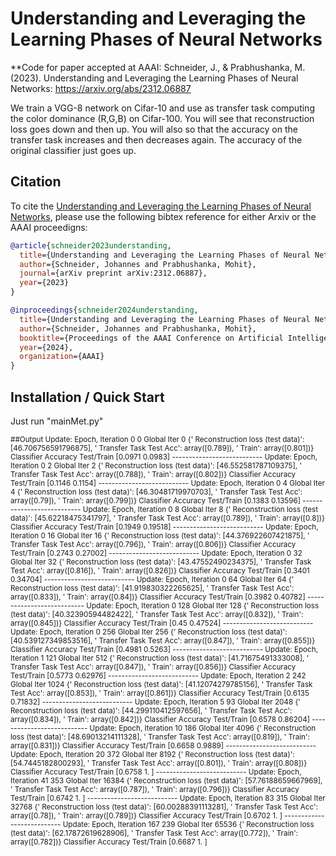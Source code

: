 # Understanding and Leveraging the Learning Phases of Neural Networks

**Code for paper accepted at AAAI: Schneider, J., & Prabhushanka, M. (2023). Understanding and Leveraging the Learning Phases of Neural Networks: https://arxiv.org/abs/2312.06887



We train a VGG-8 network on Cifar-10 and use as transfer task computing the color dominance (R,G,B) on Cifar-100. You will see that reconstruction loss goes down and then up. You will also so that the accuracy on the transfer task increases and then decreases again. The accuracy of the original classifier just goes up.





## Citation
To cite the [Understanding and Leveraging the Learning Phases of Neural Networks](https://arxiv.org/abs/2312.06887), please use the following bibtex reference for either Arxiv or the AAAI proceedigns:



```bibtex
@article{schneider2023understanding,
  title={Understanding and Leveraging the Learning Phases of Neural Networks},
  author={Schneider, Johannes and Prabhushanka, Mohit},
  journal={arXiv preprint arXiv:2312.06887},
  year={2023}
}
```


```bibtex
@inproceedings{schneider2024understanding,
  title={Understanding and Leveraging the Learning Phases of Neural Networks},
  author={Schneider, Johannes and Prabhushanka, Mohit},
  booktitle={Proceedings of the AAAI Conference on Artificial Intelligence},
  year={2024},
  organization={AAAI}
}
```


## Installation / Quick Start

Just run "mainMet.py"

<sub>
##Output
Update:  Epoch, Iteration 0 0   Global Iter 0
  {' Reconstruction loss (test data)': [46.706756591796875], '   Transfer Task Test Acc': array([0.789]), '  Train': array([0.801])}
  Classifier Accuracy Test/Train [0.0971 0.0983]
--------------------------- 
Update:  Epoch, Iteration 0 2   Global Iter 2
  {' Reconstruction loss (test data)': [46.552581787109375], '   Transfer Task Test Acc': array([0.788]), '  Train': array([0.802])}
  Classifier Accuracy Test/Train [0.1146 0.1154]
--------------------------- 
Update:  Epoch, Iteration 0 4   Global Iter 4
  {' Reconstruction loss (test data)': [46.30481719970703], '   Transfer Task Test Acc': array([0.79]), '  Train': array([0.799])}
  Classifier Accuracy Test/Train [0.1383  0.13596]
--------------------------- 
Update:  Epoch, Iteration 0 8   Global Iter 8
  {' Reconstruction loss (test data)': [45.62218475341797], '   Transfer Task Test Acc': array([0.789]), '  Train': array([0.8])}
  Classifier Accuracy Test/Train [0.1949  0.19518]
--------------------------- 
Update:  Epoch, Iteration 0 16   Global Iter 16
  {' Reconstruction loss (test data)': [44.376922607421875], '   Transfer Task Test Acc': array([0.796]), '  Train': array([0.806])}
  Classifier Accuracy Test/Train [0.2743  0.27002]
--------------------------- 
Update:  Epoch, Iteration 0 32   Global Iter 32
  {' Reconstruction loss (test data)': [43.47552490234375], '   Transfer Task Test Acc': array([0.816]), '  Train': array([0.826])}
  Classifier Accuracy Test/Train [0.3401  0.34704]
--------------------------- 
Update:  Epoch, Iteration 0 64   Global Iter 64
  {' Reconstruction loss (test data)': [41.919830322265625], '   Transfer Task Test Acc': array([0.833]), '  Train': array([0.84])}
  Classifier Accuracy Test/Train [0.3982  0.40782]
--------------------------- 
Update:  Epoch, Iteration 0 128   Global Iter 128
  {' Reconstruction loss (test data)': [40.32390594482422], '   Transfer Task Test Acc': array([0.832]), '  Train': array([0.845])}
  Classifier Accuracy Test/Train [0.45    0.47524]
--------------------------- 
Update:  Epoch, Iteration 0 256   Global Iter 256
  {' Reconstruction loss (test data)': [40.539127349853516], '   Transfer Task Test Acc': array([0.847]), '  Train': array([0.855])}
  Classifier Accuracy Test/Train [0.4981 0.5263]
--------------------------- 
Update:  Epoch, Iteration 1 121   Global Iter 512
  {' Reconstruction loss (test data)': [41.71675491333008], '   Transfer Task Test Acc': array([0.847]), '  Train': array([0.856])}
  Classifier Accuracy Test/Train [0.5773  0.62976]
--------------------------- 
Update:  Epoch, Iteration 2 242   Global Iter 1024
  {' Reconstruction loss (test data)': [41.12074279785156], '   Transfer Task Test Acc': array([0.853]), '  Train': array([0.861])}
  Classifier Accuracy Test/Train [0.6135  0.71832]
--------------------------- 
Update:  Epoch, Iteration 5 93   Global Iter 2048
  {' Reconstruction loss (test data)': [44.299110412597656], '   Transfer Task Test Acc': array([0.834]), '  Train': array([0.842])}
  Classifier Accuracy Test/Train [0.6578  0.86204]
--------------------------- 
Update:  Epoch, Iteration 10 186   Global Iter 4096
  {' Reconstruction loss (test data)': [48.69013214111328], '   Transfer Task Test Acc': array([0.819]), '  Train': array([0.831])}
  Classifier Accuracy Test/Train [0.6658 0.9889]
--------------------------- 
Update:  Epoch, Iteration 20 372   Global Iter 8192
  {' Reconstruction loss (test data)': [54.7445182800293], '   Transfer Task Test Acc': array([0.801]), '  Train': array([0.808])}
  Classifier Accuracy Test/Train [0.6758 1.    ]
--------------------------- 
Update:  Epoch, Iteration 41 353   Global Iter 16384
  {' Reconstruction loss (test data)': [57.76188659667969], '   Transfer Task Test Acc': array([0.787]), '  Train': array([0.796])}
  Classifier Accuracy Test/Train [0.6742 1.    ]
--------------------------- 
Update:  Epoch, Iteration 83 315   Global Iter 32768
  {' Reconstruction loss (test data)': [60.00288391113281], '   Transfer Task Test Acc': array([0.78]), '  Train': array([0.789])}
  Classifier Accuracy Test/Train [0.6702 1.    ]
--------------------------- 
Update:  Epoch, Iteration 167 239   Global Iter 65536
  {' Reconstruction loss (test data)': [62.17872619628906], '   Transfer Task Test Acc': array([0.772]), '  Train': array([0.782])}
  Classifier Accuracy Test/Train [0.6687 1.    ]
</sub>